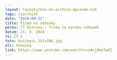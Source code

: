 ```yaml
---
layout: layouts/non-en-archive-episode.njk
tags: czarchive
date: "2024-09-21"
title: Firma na voňavky
perex: ČT Ostrava - firma na výrobu voňavek
datum: 21. 9. 2024
tv: ČT 2
foto: business_357x206.jpg
alt: Voňavka
link: https://www.youtube.com/watch?v=sAcj8me7wGI
---
```


